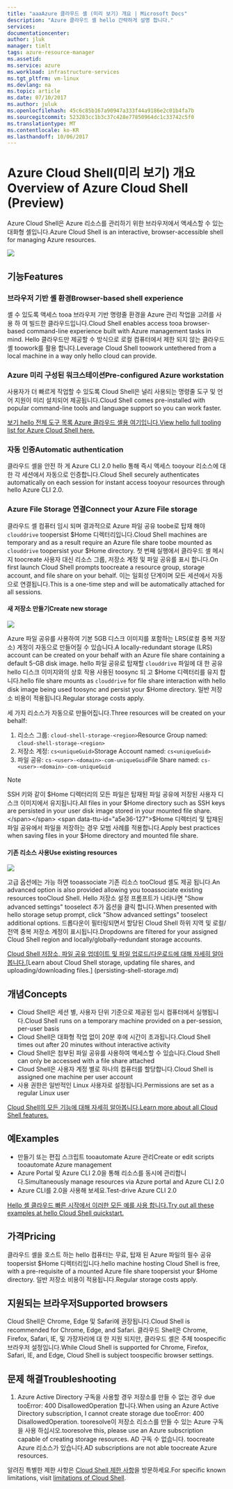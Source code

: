 ```yaml
---
title: "aaaAzure 클라우드 셸 (미리 보기) 개요 | Microsoft Docs"
description: "Azure 클라우드 셸 hello 간략하게 설명 합니다."
services: 
documentationcenter: 
author: jluk
manager: timlt
tags: azure-resource-manager
ms.assetid: 
ms.service: azure
ms.workload: infrastructure-services
ms.tgt_pltfrm: vm-linux
ms.devlang: na
ms.topic: article
ms.date: 07/10/2017
ms.author: juluk
ms.openlocfilehash: 45c6c85b167a90947a333f44a9186e2c01b4fa7b
ms.sourcegitcommit: 523283cc1b3c37c428e77850964dc1c33742c5f0
ms.translationtype: MT
ms.contentlocale: ko-KR
ms.lasthandoff: 10/06/2017
---
```

# <a name="overview-of-azure-cloud-shell-preview"></a><span data-ttu-id="a5e36-103">Azure Cloud Shell(미리 보기) 개요</span><span class="sxs-lookup"><span data-stu-id="a5e36-103">Overview of Azure Cloud Shell (Preview)</span></span>
<span data-ttu-id="a5e36-104">Azure Cloud Shell은 Azure 리소스를 관리하기 위한 브라우저에서 액세스할 수 있는 대화형 셸입니다.</span><span class="sxs-lookup"><span data-stu-id="a5e36-104">Azure Cloud Shell is an interactive, browser-accessible shell for managing Azure resources.</span></span>

![](media/overview-pic.png)

## <a name="features"></a><span data-ttu-id="a5e36-105">기능</span><span class="sxs-lookup"><span data-stu-id="a5e36-105">Features</span></span>
### <a name="browser-based-shell-experience"></a><span data-ttu-id="a5e36-106">브라우저 기반 셸 환경</span><span class="sxs-lookup"><span data-stu-id="a5e36-106">Browser-based shell experience</span></span>
<span data-ttu-id="a5e36-107">셸 수 있도록 액세스 tooa 브라우저 기반 명령줄 환경을 Azure 관리 작업을 고려를 사용 하 여 빌드한 클라우드입니다.</span><span class="sxs-lookup"><span data-stu-id="a5e36-107">Cloud Shell enables access tooa browser-based command-line experience built with Azure management tasks in mind.</span></span> <span data-ttu-id="a5e36-108">Hello 클라우드만 제공할 수 방식으로 로컬 컴퓨터에서 제한 되지 않는 클라우드 셸 toowork를 활용 합니다.</span><span class="sxs-lookup"><span data-stu-id="a5e36-108">Leverage Cloud Shell toowork untethered from a local machine in a way only hello cloud can provide.</span></span>

### <a name="pre-configured-azure-workstation"></a><span data-ttu-id="a5e36-109">Azure 미리 구성된 워크스테이션</span><span class="sxs-lookup"><span data-stu-id="a5e36-109">Pre-configured Azure workstation</span></span>
<span data-ttu-id="a5e36-110">사용자가 더 빠르게 작업할 수 있도록 Cloud Shell은 널리 사용되는 명령줄 도구 및 언어 지원이 미리 설치되어 제공됩니다.</span><span class="sxs-lookup"><span data-stu-id="a5e36-110">Cloud Shell comes pre-installed with popular command-line tools and language support so you can work faster.</span></span>

[<span data-ttu-id="a5e36-111">보기 hello 전체 도구 목록 Azure 클라우드 셸용 여기입니다.</span><span class="sxs-lookup"><span data-stu-id="a5e36-111">View hello full tooling list for Azure Cloud Shell here.</span></span>](features.md#tools)

### <a name="automatic-authentication"></a><span data-ttu-id="a5e36-112">자동 인증</span><span class="sxs-lookup"><span data-stu-id="a5e36-112">Automatic authentication</span></span>
<span data-ttu-id="a5e36-113">클라우드 셸을 안전 하 게 Azure CLI 2.0 hello 통해 즉시 액세스 tooyour 리소스에 대 한 각 세션에서 자동으로 인증합니다.</span><span class="sxs-lookup"><span data-stu-id="a5e36-113">Cloud Shell securely authenticates automatically on each session for instant access tooyour resources through hello Azure CLI 2.0.</span></span>

### <a name="connect-your-azure-file-storage"></a><span data-ttu-id="a5e36-114">Azure File Storage 연결</span><span class="sxs-lookup"><span data-stu-id="a5e36-114">Connect your Azure File storage</span></span>
<span data-ttu-id="a5e36-115">클라우드 셸 컴퓨터 임시 되며 결과적으로 Azure 파일 공유 toobe로 탑재 해야 `clouddrive` toopersist $Home 디렉터리입니다.</span><span class="sxs-lookup"><span data-stu-id="a5e36-115">Cloud Shell machines are temporary and as a result require an Azure file share toobe mounted as `clouddrive` toopersist your $Home directory.</span></span>
<span data-ttu-id="a5e36-116">첫 번째 실행에서 클라우드 셸 메시지 toocreate 사용자 대신 리소스 그룹, 저장소 계정 및 파일 공유를 표시 합니다.</span><span class="sxs-lookup"><span data-stu-id="a5e36-116">On first launch Cloud Shell prompts toocreate a resource group, storage account, and file share on your behalf.</span></span> <span data-ttu-id="a5e36-117">이는 일회성 단계이며 모든 세션에서 자동으로 연결됩니다.</span><span class="sxs-lookup"><span data-stu-id="a5e36-117">This is a one-time step and will be automatically attached for all sessions.</span></span> 

#### <a name="create-new-storage"></a><span data-ttu-id="a5e36-118">새 저장소 만들기</span><span class="sxs-lookup"><span data-stu-id="a5e36-118">Create new storage</span></span>
![](media/basic-storage.png)

<span data-ttu-id="a5e36-119">Azure 파일 공유를 사용하여 기본 5GB 디스크 이미지를 포함하는 LRS(로컬 중복 저장소) 계정이 자동으로 만들어질 수 있습니다.</span><span class="sxs-lookup"><span data-stu-id="a5e36-119">A locally-redundant storage (LRS) account can be created on your behalf with an Azure file share containing a default 5-GB disk image.</span></span> <span data-ttu-id="a5e36-120">hello 파일 공유로 탑재할 `clouddrive` 파일에 대 한 공유 hello 디스크 이미지와의 상호 작용 사용된 toosync 되 고 $Home 디렉터리를 유지 합니다.</span><span class="sxs-lookup"><span data-stu-id="a5e36-120">hello file share mounts as `clouddrive` for file share interaction with hello disk image being used toosync and persist your $Home directory.</span></span> <span data-ttu-id="a5e36-121">일반 저장소 비용이 적용됩니다.</span><span class="sxs-lookup"><span data-stu-id="a5e36-121">Regular storage costs apply.</span></span>

<span data-ttu-id="a5e36-122">세 가지 리소스가 자동으로 만들어집니다.</span><span class="sxs-lookup"><span data-stu-id="a5e36-122">Three resources will be created on your behalf:</span></span>
1. <span data-ttu-id="a5e36-123">리소스 그룹: `cloud-shell-storage-<region>`</span><span class="sxs-lookup"><span data-stu-id="a5e36-123">Resource Group named: `cloud-shell-storage-<region>`</span></span>
2. <span data-ttu-id="a5e36-124">저장소 계정: `cs<uniqueGuid>`</span><span class="sxs-lookup"><span data-stu-id="a5e36-124">Storage Account named: `cs<uniqueGuid>`</span></span>
3. <span data-ttu-id="a5e36-125">파일 공유: `cs-<user>-<domain>-com-uniqueGuid`</span><span class="sxs-lookup"><span data-stu-id="a5e36-125">File Share named: `cs-<user>-<domain>-com-uniqueGuid`</span></span>

> [!Note]
> <span data-ttu-id="a5e36-126">SSH 키와 같이 $Home 디렉터리의 모든 파일은 탑재된 파일 공유에 저장된 사용자 디스크 이미지에서 유지됩니다.</span><span class="sxs-lookup"><span data-stu-id="a5e36-126">All files in your $Home directory such as SSH keys are persisted in your user disk image stored in your mounted file share.</span></span> <span data-ttu-id="a5e36-127">$Home 디렉터리 및 탑재된 파일 공유에서 파일을 저장하는 경우 모범 사례를 적용합니다.</span><span class="sxs-lookup"><span data-stu-id="a5e36-127">Apply best practices when saving files in your $Home directory and mounted file share.</span></span>

#### <a name="use-existing-resources"></a><span data-ttu-id="a5e36-128">기존 리소스 사용</span><span class="sxs-lookup"><span data-stu-id="a5e36-128">Use existing resources</span></span>
![](media/advanced-storage.png)

<span data-ttu-id="a5e36-129">고급 옵션에는 가능 하면 tooassociate 기존 리소스 tooCloud 셸도 제공 됩니다.</span><span class="sxs-lookup"><span data-stu-id="a5e36-129">An advanced option is also provided allowing you tooassociate existing resources tooCloud Shell.</span></span> <span data-ttu-id="a5e36-130">Hello 저장소 설정 프롬프트가 나타나면 "Show advanced settings" tooselect 추가 옵션을 클릭 합니다.</span><span class="sxs-lookup"><span data-stu-id="a5e36-130">When presented with hello storage setup prompt, click "Show advanced settings" tooselect additional options.</span></span> <span data-ttu-id="a5e36-131">드롭다운이 필터링되면서 할당된 Cloud Shell 하위 지역 및 로컬/전역 중복 저장소 계정이 표시됩니다.</span><span class="sxs-lookup"><span data-stu-id="a5e36-131">Dropdowns are filtered for your assigned Cloud Shell region and locally/globally-redundant storage accounts.</span></span>

<span data-ttu-id="a5e36-132">[Cloud Shell 저장소, 파일 공유 업데이트 및 파일 업로드/다운로드에 대해 자세히 알아봅니다.](persisting-shell-storage.md)</span><span class="sxs-lookup"><span data-stu-id="a5e36-132">[Learn about Cloud Shell storage, updating file shares, and uploading/downloading files.] (persisting-shell-storage.md)</span></span>

## <a name="concepts"></a><span data-ttu-id="a5e36-133">개념</span><span class="sxs-lookup"><span data-stu-id="a5e36-133">Concepts</span></span>
* <span data-ttu-id="a5e36-134">Cloud Shell은 세션 별, 사용자 단위 기준으로 제공된 임시 컴퓨터에서 실행됩니다.</span><span class="sxs-lookup"><span data-stu-id="a5e36-134">Cloud Shell runs on a temporary machine provided on a per-session, per-user basis</span></span>
* <span data-ttu-id="a5e36-135">Cloud Shell은 대화형 작업 없이 20분 후에 시간이 초과됩니다.</span><span class="sxs-lookup"><span data-stu-id="a5e36-135">Cloud Shell times out after 20 minutes without interactive activity</span></span>
* <span data-ttu-id="a5e36-136">Cloud Shell은 첨부된 파일 공유를 사용하여 액세스할 수 있습니다.</span><span class="sxs-lookup"><span data-stu-id="a5e36-136">Cloud Shell can only be accessed with a file share attached</span></span>
* <span data-ttu-id="a5e36-137">Cloud Shell은 사용자 계정 별로 하나의 컴퓨터를 할당합니다.</span><span class="sxs-lookup"><span data-stu-id="a5e36-137">Cloud Shell is assigned one machine per user account</span></span>
* <span data-ttu-id="a5e36-138">사용 권한은 일반적인 Linux 사용자로 설정됩니다.</span><span class="sxs-lookup"><span data-stu-id="a5e36-138">Permissions are set as a regular Linux user</span></span>

[<span data-ttu-id="a5e36-139">Cloud Shell의 모든 기능에 대해 자세히 알아봅니다.</span><span class="sxs-lookup"><span data-stu-id="a5e36-139">Learn more about all Cloud Shell features.</span></span>](features.md)

## <a name="examples"></a><span data-ttu-id="a5e36-140">예</span><span class="sxs-lookup"><span data-stu-id="a5e36-140">Examples</span></span>
* <span data-ttu-id="a5e36-141">만들기 또는 편집 스크립트 tooautomate Azure 관리</span><span class="sxs-lookup"><span data-stu-id="a5e36-141">Create or edit scripts tooautomate Azure management</span></span>
* <span data-ttu-id="a5e36-142">Azure Portal 및 Azure CLI 2.0을 통해 리소스를 동시에 관리합니다.</span><span class="sxs-lookup"><span data-stu-id="a5e36-142">Simultaneously manage resources via Azure portal and Azure CLI 2.0</span></span>
* <span data-ttu-id="a5e36-143">Azure CLI를 2.0을 사용해 보세요.</span><span class="sxs-lookup"><span data-stu-id="a5e36-143">Test-drive Azure CLI 2.0</span></span>

[<span data-ttu-id="a5e36-144">Hello 셸 클라우드 빠른 시작에서 이러한 모든 예를 사용 합니다.</span><span class="sxs-lookup"><span data-stu-id="a5e36-144">Try out all these examples at hello Cloud Shell quickstart.</span></span>](quickstart.md)

## <a name="pricing"></a><span data-ttu-id="a5e36-145">가격</span><span class="sxs-lookup"><span data-stu-id="a5e36-145">Pricing</span></span>
<span data-ttu-id="a5e36-146">클라우드 셸을 호스트 하는 hello 컴퓨터는 무료, 탑재 된 Azure 파일의 필수 공유 toopersist $Home 디렉터리입니다.</span><span class="sxs-lookup"><span data-stu-id="a5e36-146">hello machine hosting Cloud Shell is free, with a pre-requisite of a mounted Azure file share toopersist your $Home directory.</span></span> <span data-ttu-id="a5e36-147">일반 저장소 비용이 적용됩니다.</span><span class="sxs-lookup"><span data-stu-id="a5e36-147">Regular storage costs apply.</span></span>

## <a name="supported-browsers"></a><span data-ttu-id="a5e36-148">지원되는 브라우저</span><span class="sxs-lookup"><span data-stu-id="a5e36-148">Supported browsers</span></span>
<span data-ttu-id="a5e36-149">Cloud Shell은 Chrome, Edge 및 Safari에 권장됩니다.</span><span class="sxs-lookup"><span data-stu-id="a5e36-149">Cloud Shell is recommended for Chrome, Edge, and Safari.</span></span> <span data-ttu-id="a5e36-150">클라우드 Shell은 Chrome, Firefox, Safari, IE, 및 가장자리에 대 한 지원 되지만, 클라우드 셸은 주체 toospecific 브라우저 설정입니다.</span><span class="sxs-lookup"><span data-stu-id="a5e36-150">While Cloud Shell is supported for Chrome, Firefox, Safari, IE, and Edge, Cloud Shell is subject toospecific browser settings.</span></span>

## <a name="troubleshooting"></a><span data-ttu-id="a5e36-151">문제 해결</span><span class="sxs-lookup"><span data-stu-id="a5e36-151">Troubleshooting</span></span>
1. <span data-ttu-id="a5e36-152">Azure Active Directory 구독을 사용할 경우 저장소를 만들 수 없는 경우 due tooError: 400 DisallowedOperation 합니다.</span><span class="sxs-lookup"><span data-stu-id="a5e36-152">When using an Azure Active Directory subscription, I cannot create storage due tooError: 400 DisallowedOperation.</span></span> <span data-ttu-id="a5e36-153">tooresolve이 저장소 리소스를 만들 수 있는 Azure 구독을 사용 하십시오.</span><span class="sxs-lookup"><span data-stu-id="a5e36-153">tooresolve this, please use an Azure subscription capable of creating storage resources.</span></span> <span data-ttu-id="a5e36-154">AD 구독 수 없습니다. toocreate Azure 리소스가 있습니다.</span><span class="sxs-lookup"><span data-stu-id="a5e36-154">AD subscriptions are not able toocreate Azure resources.</span></span>

<span data-ttu-id="a5e36-155">알려진 특별한 제한 사항은 [Cloud Shell 제한 사항](limitations.md)을 방문하세요.</span><span class="sxs-lookup"><span data-stu-id="a5e36-155">For specific known limitations, visit [limitations of Cloud Shell](limitations.md).</span></span>
